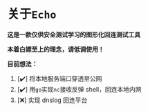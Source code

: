 # 关于`Echo`

**这是一款仅供安全测试学习的图形化回连测试工具**

**本着白嫖至上的理念，请低调使用！**

**目前想法：**

1. [✔️] 将本地服务端口穿透至公网
2. [✔️] 用`go`实现`nc`接收反弹 shell，回连本地内网
3. [❌] 实现 dnslog 回连平台
